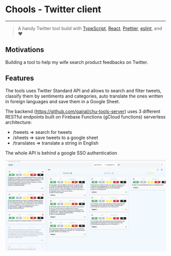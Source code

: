 # Chools - Twitter client

---

> A handy Twitter tool build with [TypeScript](https://www.typescriptlang.org/),
> [React](https://reactjs.org/), [Prettier](https://prettier.io/), [eslint](https://eslint.org/), and ❤️

## Motivations

Building a tool to help my wife search product feedbacks on Twitter.

## Features

The tools uses Twitter Standard API and allows to search and filter tweets, classify them by sentiments and categories, auto translate the ones written in foreign languages and save them in a Google Sheet.

The backend (https://github.com/gairal/chu-tools-server) uses 3 different RESTful endpoints built on Firebase Functions (gCloud functions) serverless architecture:

- /tweets => search for tweets
- /sheets => save tweets to a google sheet
- /translates => translate a string in English

The whole API is behind a google SSO authentication

![Screen Shot](/docs/screenshot.png)
